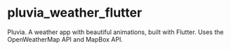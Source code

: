 # pluvia_weather_flutter
Pluvia. A weather app with beautiful animations, built with Flutter. Uses the OpenWeatherMap API and MapBox API.
